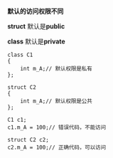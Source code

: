 **默认的访问权限不同**

**struct** 默认是**public**

**class** 默认是**private**

```
class C1
{
	int m_A;// 默认权限是私有
};

struct C2
{
	int m_A;// 默认权限是公共
};

C1 c1;
c1.m_A = 100;// 错误代码，不能访问

struct C2 c2;
c2.m_A = 100;// 正确代码，可以访问
```